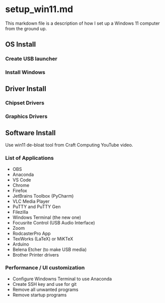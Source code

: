 # setup_win11.md

This markdown file is a description of how I set up a Windows 11 computer from the ground up.

## OS Install

### Create USB launcher

### Install Windows

## Driver Install

### Chipset Drivers

### Graphics Drivers

## Software Install

Use win11 de-bloat tool from Craft Computing YouTube video.

### List of Applications

 * OBS
 * Anaconda
 * VS Code
 * Chrome
 * Firefox
 * JetBrains Toolbox (PyCharm)
 * VLC Media Player
 * PuTTY and PuTTY Gen
 * Filezilla
 * Windows Terminal (the new one)
 * Focusrite Control (USB Audio Interface)
 * Zoom
 * RodcasterPro App
 * TexWorks (LaTeX) or MiKTeX
 * Arduino
 * Belena Etcher (to make USB media)
 * Brother Printer drivers

### Performance / UI customization

 * Configure Windowns Terminal to use Anaconda
 * Create SSH key and use for git
 * Remove all unwanted programs
 * Remove startup programs 


